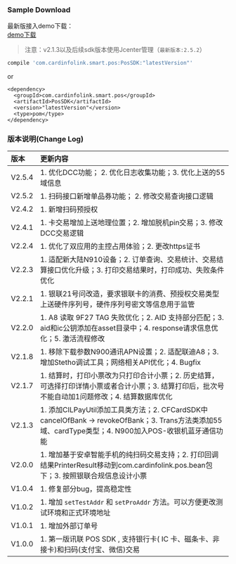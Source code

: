 ### **Sample Download**  
最新版接入demo下载：  
[demo下载](http://hd2-prod-smartpos.oss-cn-shanghai.aliyuncs.com/apkMgt/2020-01-07/pos-demo.zip)


> 注意：v2.1.3以及后续sdk版本使用Jcenter管理（`最新版本:2.5.2`）

```gradle
compile 'com.cardinfolink.smart.pos:PosSDK:"latestVersion"'
```
or

```maven
<dependency>
  <groupId>com.cardinfolink.smart.pos</groupId>
  <artifactId>PosSDK</artifactId>
  <version>"latestVersion"</version>
  <type>pom</type>
</dependency>
```

### **版本说明(Change Log)**  

| 版本 | 更新内容 |
|:--|:--|
| V2.5.4 |1. 优化DCC功能； 2. 优化日志收集功能；3. 优化上送的55域信息|
| V2.5.2 |1. 扫码接口新增单品券功能； 2. 修改交易查询接口逻辑|
| V2.4.2 |1. 新增扫码预授权|
| V2.4.1 |1. 卡交易增加上送地理位置；2. 增加脱机pin交易；3. 修改DCC交易逻辑|
| V2.2.4 |1. 优化了双应用的主控占用体验；2. 更改https证书|
| V2.2.3 |1. 适配新大陆N910设备；2. 订单查询、交易统计、交易结算接口优化升级；3. 打印交易结果时，打印成功、失败条件优化|
| V2.2.1 |1. 银联21号问改造，要求银联卡的消费、预授权交易类型上送硬件序列号，硬件序列号密文等信息用于监管|
| V2.2.0 |1. A8 读取 9F27 TAG 失败优化；2. AID 支持部分匹配；3. aid和ic公钥添加在asset目录中；4. response请求信息优化；5. 激活流程修改|  
| V2.1.8 |1. 移除下载参数N900通讯APN设置；2. 适配联迪A8；3. 增加Stetho调试工具；网络相关API优化；4. Bugfix|
| V2.1.7 |1. 结算时，打印小票改为只打印合计小票；2. 历史结算，可选择打印详情小票或者合计小票；3. 结算打印后，批次号不能自动加1问题修改；4. 结算数据库优化|
| V2.1.3 |1. 添加CILPayUtil添加工具类方法；2. CFCardSDK中cancelOfBank -> revokeOfBank；3. Trans方法类添加55域、cardType类型；4. N900加入POS-收银机蓝牙通信功能|
| V2.0.0 |1. 增加基于安卓智能手机的纯扫码交易支持；2. 打印回调结果PrinterResult移动到com.cardinfolink.pos.bean包下；3. 按照银联合规信息设计小票|
| V1.0.4 |1. 修复部分bug，提高稳定性|
| V1.0.2 |1. 增加 `setTestAddr` 和 `setProAddr` 方法。可以方便更改测试环境和正式环境地址|
| V1.0.1 |1. 增加外部订单号|
| V1.0.0 |1. 第一版讯联 POS SDK , 支持银行卡( IC 卡、磁条卡、非接卡)和扫码(支付宝、微信)交易|




